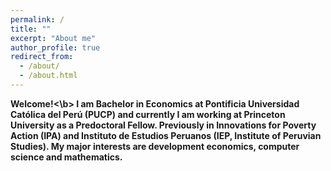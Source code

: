 ```yaml
---
permalink: /
title: ""
excerpt: "About me"
author_profile: true
redirect_from: 
  - /about/
  - /about.html
---
```


<b> Welcome!<\b> I am Bachelor in Economics at Pontificia Universidad Católica del Perú (PUCP) and currently I am working at Princeton University as a Predoctoral Fellow. Previously in Innovations for Poverty Action (IPA) and Instituto de Estudios Peruanos (IEP, Institute of Peruvian Studies). My major interests are development economics, computer science and mathematics.
